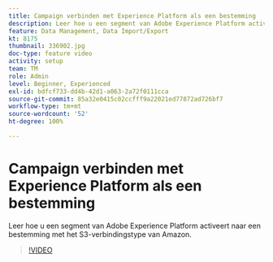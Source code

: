 ```yaml
---
title: Campaign verbinden met Experience Platform als een bestemming
description: Leer hoe u een segment van Adobe Experience Platform activeert naar een bestemming met het S3-verbindingstype van Amazon.
feature: Data Management, Data Import/Export
kt: 8175
thumbnail: 336902.jpg
doc-type: feature video
activity: setup
team: TM
role: Admin
level: Beginner, Experienced
exl-id: bdfcf733-dd4b-42d1-a063-2a72f0111cca
source-git-commit: 85a32e0415c02ccfff9a22021ed77872ad726bf7
workflow-type: tm+mt
source-wordcount: '52'
ht-degree: 100%

---
```


# Campaign verbinden met Experience Platform als een bestemming

Leer hoe u een segment van Adobe Experience Platform activeert naar een bestemming met het S3-verbindingstype van Amazon.

>[!VIDEO](https://video.tv.adobe.com/v/336902?quality=12)
